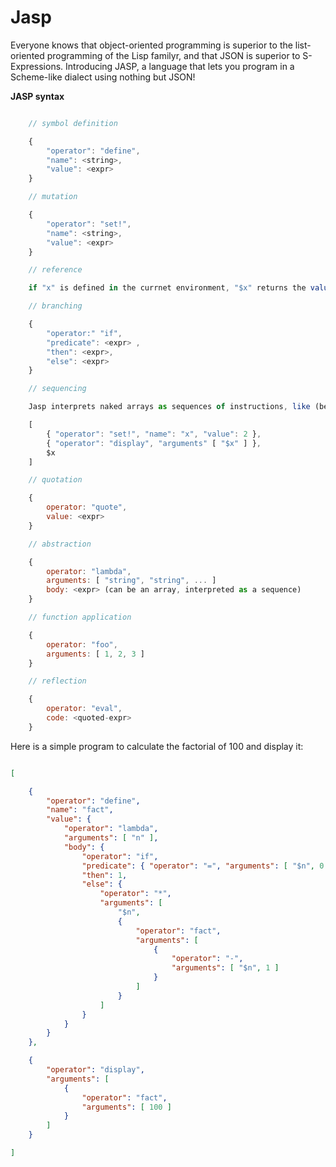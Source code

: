 Jasp
====

Everyone knows that object-oriented programming is superior to the list-oriented programming
of the Lisp familyr, and that JSON is superior to S-Expressions.  Introducing JASP,
a language that lets you program in a Scheme-like dialect using nothing but JSON!

**JASP syntax**

```javascript

    // symbol definition

    {
        "operator": "define",
        "name": <string>,
        "value": <expr>
    }

    // mutation

    {
        "operator": "set!",
        "name": <string>,
        "value": <expr>
    }

    // reference

    if "x" is defined in the currnet environment, "$x" returns the value (whereas "x" is just a string).

    // branching

    {
        "operator:" "if",
        "predicate": <expr> ,
        "then": <expr>,
        "else": <expr>
    }

    // sequencing

    Jasp interprets naked arrays as sequences of instructions, like (begin) in Scheme.

    [
        { "operator": "set!", "name": "x", "value": 2 },
        { "operator": "display", "arguments" [ "$x" ] },
        $x
    ]

    // quotation

    {
        operator: "quote",
        value: <expr>
    }

    // abstraction

    {
        operator: "lambda",
        arguments: [ "string", "string", ... ]
        body: <expr> (can be an array, interpreted as a sequence)
    }

    // function application

    {
        operator: "foo",
        arguments: [ 1, 2, 3 ]
    }

    // reflection

    {
        operator: "eval",
        code: <quoted-expr>
    }

```

Here is a simple program to calculate the factorial of 100 and display it:


```json

[

    {
        "operator": "define",
        "name": "fact",
        "value": {
            "operator": "lambda",
            "arguments": [ "n" ],
            "body": {
                "operator": "if",
                "predicate": { "operator": "=", "arguments": [ "$n", 0 ] },
                "then": 1,
                "else": {
                    "operator": "*",
                    "arguments": [
                        "$n",
                        {
                            "operator": "fact",
                            "arguments": [
                                {
                                    "operator": "-",
                                    "arguments": [ "$n", 1 ]
                                }
                            ]
                        }
                    ]
                }
            }
        }
    },

    {
        "operator": "display",
        "arguments": [
            {
                "operator": "fact",
                "arguments": [ 100 ]
            }
        ]
    }

]


```

